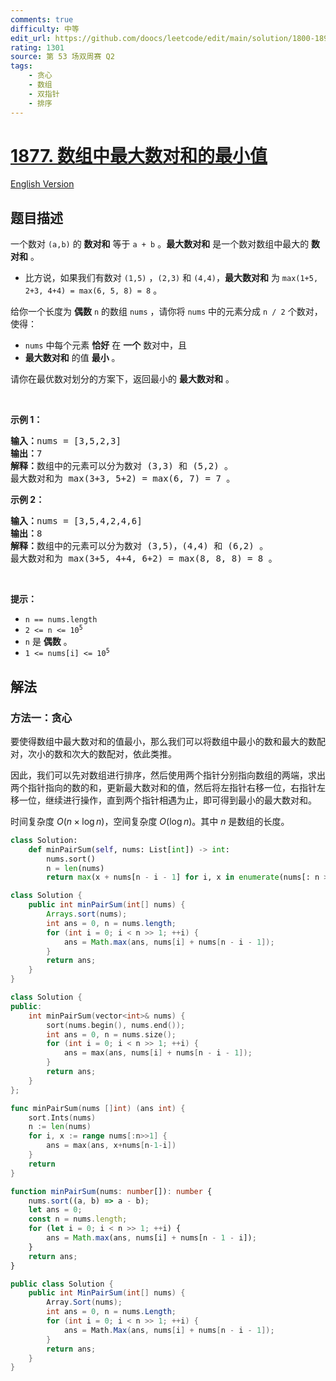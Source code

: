 ```yaml
---
comments: true
difficulty: 中等
edit_url: https://github.com/doocs/leetcode/edit/main/solution/1800-1899/1877.Minimize%20Maximum%20Pair%20Sum%20in%20Array/README.md
rating: 1301
source: 第 53 场双周赛 Q2
tags:
    - 贪心
    - 数组
    - 双指针
    - 排序
---
```


# [1877. 数组中最大数对和的最小值](https://leetcode.cn/problems/minimize-maximum-pair-sum-in-array)

[English Version](/solution/1800-1899/1877.Minimize%20Maximum%20Pair%20Sum%20in%20Array/README_EN.md)

## 题目描述

<!-- 这里写题目描述 -->

<p>一个数对 <code>(a,b)</code> 的 <strong>数对和</strong> 等于 <code>a + b</code> 。<strong>最大数对和</strong> 是一个数对数组中最大的 <strong>数对和</strong> 。</p>

<ul>
	<li>比方说，如果我们有数对 <code>(1,5)</code> ，<code>(2,3)</code> 和 <code>(4,4)</code>，<strong>最大数对和</strong> 为 <code>max(1+5, 2+3, 4+4) = max(6, 5, 8) = 8</code> 。</li>
</ul>

<p>给你一个长度为 <strong>偶数</strong> <code>n</code> 的数组 <code>nums</code> ，请你将 <code>nums</code> 中的元素分成 <code>n / 2</code> 个数对，使得：</p>

<ul>
	<li><code>nums</code> 中每个元素 <strong>恰好</strong> 在 <strong>一个</strong> 数对中，且</li>
	<li><strong>最大数对和</strong> 的值 <strong>最小</strong> 。</li>
</ul>

<p>请你在最优数对划分的方案下，返回最小的 <strong>最大数对和</strong> 。</p>

<p> </p>

<p><strong>示例 1：</strong></p>

<pre><b>输入：</b>nums = [3,5,2,3]
<b>输出：</b>7
<b>解释：</b>数组中的元素可以分为数对 (3,3) 和 (5,2) 。
最大数对和为 max(3+3, 5+2) = max(6, 7) = 7 。
</pre>

<p><strong>示例 2：</strong></p>

<pre><b>输入：</b>nums = [3,5,4,2,4,6]
<b>输出：</b>8
<b>解释：</b>数组中的元素可以分为数对 (3,5)，(4,4) 和 (6,2) 。
最大数对和为 max(3+5, 4+4, 6+2) = max(8, 8, 8) = 8 。
</pre>

<p> </p>

<p><strong>提示：</strong></p>

<ul>
	<li><code>n == nums.length</code></li>
	<li><code>2 &lt;= n &lt;= 10<sup>5</sup></code></li>
	<li><code>n</code> 是 <strong>偶数</strong> 。</li>
	<li><code>1 &lt;= nums[i] &lt;= 10<sup>5</sup></code></li>
</ul>

## 解法

### 方法一：贪心

要使得数组中最大数对和的值最小，那么我们可以将数组中最小的数和最大的数配对，次小的数和次大的数配对，依此类推。

因此，我们可以先对数组进行排序，然后使用两个指针分别指向数组的两端，求出两个指针指向的数的和，更新最大数对和的值，然后将左指针右移一位，右指针左移一位，继续进行操作，直到两个指针相遇为止，即可得到最小的最大数对和。

时间复杂度 $O(n \times \log n)$，空间复杂度 $O(\log n)$。其中 $n$ 是数组的长度。

<!-- tabs:start -->

```python
class Solution:
    def minPairSum(self, nums: List[int]) -> int:
        nums.sort()
        n = len(nums)
        return max(x + nums[n - i - 1] for i, x in enumerate(nums[: n >> 1]))
```

```java
class Solution {
    public int minPairSum(int[] nums) {
        Arrays.sort(nums);
        int ans = 0, n = nums.length;
        for (int i = 0; i < n >> 1; ++i) {
            ans = Math.max(ans, nums[i] + nums[n - i - 1]);
        }
        return ans;
    }
}
```

```cpp
class Solution {
public:
    int minPairSum(vector<int>& nums) {
        sort(nums.begin(), nums.end());
        int ans = 0, n = nums.size();
        for (int i = 0; i < n >> 1; ++i) {
            ans = max(ans, nums[i] + nums[n - i - 1]);
        }
        return ans;
    }
};
```

```go
func minPairSum(nums []int) (ans int) {
	sort.Ints(nums)
	n := len(nums)
	for i, x := range nums[:n>>1] {
		ans = max(ans, x+nums[n-1-i])
	}
	return
}
```

```ts
function minPairSum(nums: number[]): number {
    nums.sort((a, b) => a - b);
    let ans = 0;
    const n = nums.length;
    for (let i = 0; i < n >> 1; ++i) {
        ans = Math.max(ans, nums[i] + nums[n - 1 - i]);
    }
    return ans;
}
```

```cs
public class Solution {
    public int MinPairSum(int[] nums) {
        Array.Sort(nums);
        int ans = 0, n = nums.Length;
        for (int i = 0; i < n >> 1; ++i) {
            ans = Math.Max(ans, nums[i] + nums[n - i - 1]);
        }
        return ans;
    }
}
```

<!-- tabs:end -->

<!-- end -->
